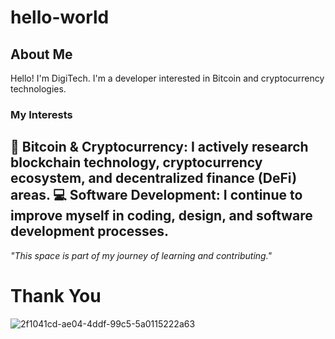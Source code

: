 # hello-world
## About Me
Hello! I'm DigiTech. I'm a developer interested in Bitcoin and cryptocurrency technologies.
### My Interests
🔷 **Bitcoin & Cryptocurrency**: I actively research blockchain technology, cryptocurrency ecosystem, and decentralized finance (DeFi) areas.
💻 **Software Development**: I continue to improve myself in coding, design, and software development processes.
---
*"This space is part of my journey of learning and contributing."*
# Thank You
![2f1041cd-ae04-4ddf-99c5-5a0115222a63](https://github.com/user-attachments/assets/4cb3ee40-aa41-41a6-97c4-d22c68233a67)
